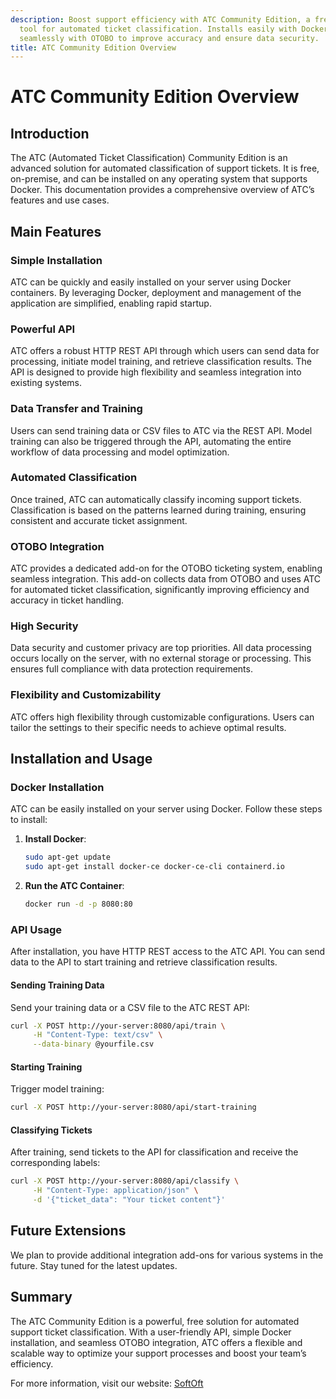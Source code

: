 ```yaml
---
description: Boost support efficiency with ATC Community Edition, a free, on-premise
  tool for automated ticket classification. Installs easily with Docker and integrates
  seamlessly with OTOBO to improve accuracy and ensure data security.
title: ATC Community Edition Overview
---
```

# ATC Community Edition Overview

## Introduction

The ATC (Automated Ticket Classification) Community Edition is an advanced solution for automated classification of support tickets. It is free, on-premise, and can be installed on any operating system that supports Docker. This documentation provides a comprehensive overview of ATC’s features and use cases.

## Main Features

### Simple Installation

ATC can be quickly and easily installed on your server using Docker containers. By leveraging Docker, deployment and management of the application are simplified, enabling rapid startup.

### Powerful API

ATC offers a robust HTTP REST API through which users can send data for processing, initiate model training, and retrieve classification results. The API is designed to provide high flexibility and seamless integration into existing systems.

### Data Transfer and Training

Users can send training data or CSV files to ATC via the REST API. Model training can also be triggered through the API, automating the entire workflow of data processing and model optimization.

### Automated Classification

Once trained, ATC can automatically classify incoming support tickets. Classification is based on the patterns learned during training, ensuring consistent and accurate ticket assignment.

### OTOBO Integration

ATC provides a dedicated add-on for the OTOBO ticketing system, enabling seamless integration. This add-on collects data from OTOBO and uses ATC for automated ticket classification, significantly improving efficiency and accuracy in ticket handling.

### High Security

Data security and customer privacy are top priorities. All data processing occurs locally on the server, with no external storage or processing. This ensures full compliance with data protection requirements.

### Flexibility and Customizability

ATC offers high flexibility through customizable configurations. Users can tailor the settings to their specific needs to achieve optimal results.

## Installation and Usage

### Docker Installation

ATC can be easily installed on your server using Docker. Follow these steps to install:

1. **Install Docker**:

   ```bash
   sudo apt-get update
   sudo apt-get install docker-ce docker-ce-cli containerd.io
   ```

2. **Run the ATC Container**:

   ```bash
   docker run -d -p 8080:80
   ```

### API Usage

After installation, you have HTTP REST access to the ATC API. You can send data to the API to start training and retrieve classification results.

#### Sending Training Data

Send your training data or a CSV file to the ATC REST API:

```bash
curl -X POST http://your-server:8080/api/train \
     -H "Content-Type: text/csv" \
     --data-binary @yourfile.csv
```

#### Starting Training

Trigger model training:

```bash
curl -X POST http://your-server:8080/api/start-training
```

#### Classifying Tickets

After training, send tickets to the API for classification and receive the corresponding labels:

```bash
curl -X POST http://your-server:8080/api/classify \
     -H "Content-Type: application/json" \
     -d '{"ticket_data": "Your ticket content"}'
```

## Future Extensions

We plan to provide additional integration add-ons for various systems in the future. Stay tuned for the latest updates.

## Summary

The ATC Community Edition is a powerful, free solution for automated support ticket classification. With a user-friendly API, simple Docker installation, and seamless OTOBO integration, ATC offers a flexible and scalable way to optimize your support processes and boost your team’s efficiency.

For more information, visit our website: [SoftOft](https://softoft.de/otobo/docs)
